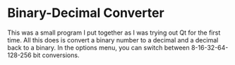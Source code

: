 # Binary-Decimal Converter

This was a small program I put together as I was trying out Qt for the first time. All this does is convert a binary number to a decimal and a decimal back to a binary. In the options menu, you can switch
between 8-16-32-64-128-256 bit conversions.
